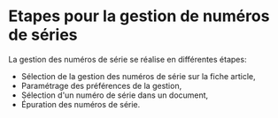 # Etapes pour la gestion de numéros de séries



La gestion des numéros de série se réalise en différentes étapes:


* Sélection de la gestion des numéros de série sur la fiche article,
* Paramétrage des préférences de la gestion,
* Sélection d'un numéro de série dans un document,
* Épuration des numéros de série.


 






